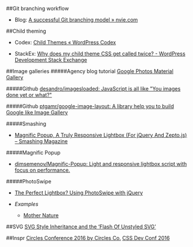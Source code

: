 ##Git branching workflow
* Blog: [A successful Git branching model » nvie.com](http://nvie.com/posts/a-successful-git-branching-model/)

##Child theming
* Codex: [Child Themes « WordPress Codex](https://codex.wordpress.org/Child_Themes)

* StackEx: [Why does my child theme CSS get called twice? - WordPress Development Stack Exchange](http://wordpress.stackexchange.com/questions/167639/why-does-my-child-theme-css-get-called-twice)

##Image galleries
#####Agency blog tutorial
[Google Photos Material Gallery](http://ettrics.com/code/material-photo-gallery/)

#####Github
[desandro/imagesloaded: JavaScript is all like "You images done yet or what?"](https://github.com/desandro/imagesloaded)
    
#####Github
[ptgamr/google-image-layout: A library help you to build Google like Image Gallery](https://github.com/ptgamr/google-image-layout)

#####Smashing
* [Magnific Popup, A Truly Responsive Lightbox (For jQuery And Zepto.js) – Smashing Magazine](https://www.smashingmagazine.com/2013/05/truly-responsive-lightbox/)

#####Magnific Popup
* [dimsemenov/Magnific-Popup: Light and responsive lightbox script with focus on performance.](https://github.com/dimsemenov/Magnific-Popup)


#####PhotoSwipe
* [The Perfect Lightbox? Using PhotoSwipe with jQuery](https://webdesign.tutsplus.com/tutorials/the-perfect-lightbox-using-photoswipe-with-jquery--cms-23587)

* *Examples*
    * [Mother Nature](https://demo.flamepix.com/galleries/nature/)

##SVG
[SVG Style Inheritance and the ‘Flash Of Unstyled SVG’](https://sarasoueidan.com/blog/svg-style-inheritance-and-FOUSVG/)

##Inspr
[Circles Conference 2016 by Circles Co.](http://circlesconference.com/)
[CSS Dev Conf 2016](http://2016.cssdevconf.com/)
